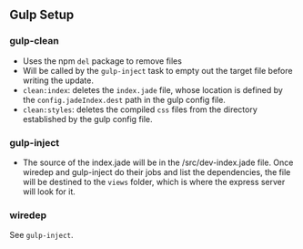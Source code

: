 ## Gulp Setup
### gulp-clean
  - Uses the npm `del` package to remove files
  - Will be called by the `gulp-inject` task to empty out the 
    target file before writing the update.
  - `clean:index`: deletes the `index.jade` file, whose location 
    is defined by the `config.jadeIndex.dest` path in the gulp
    config file.
  - `clean:styles`: deletes the compiled `css` files from the 
    directory established by the gulp config file.

### gulp-inject
  - The source of the index.jade will be in the /src/dev-index.jade file. Once wiredep and gulp-inject do their jobs and list the dependencies, the file will be destined to the `views` folder, which is where the express server will look for it.

### wiredep
See `gulp-inject`.
